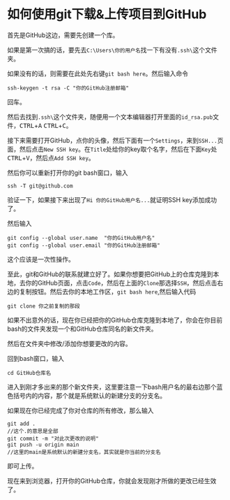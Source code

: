 # 如何使用git下载&上传项目到GitHub

首先是GitHub这边，需要先创建一个库。

如果是第一次搞的话，要先去`C:\Users\你的用户名`找一下有没有`.ssh\`这个文件夹。

如果没有的话，则需要在此处先右键`git bash here`。然后输入命令
```
ssh-keygen -t rsa -C "你的GitHub注册邮箱"
```
回车。

然后去找到`.ssh\`这个文件夹，随便用一个文本编辑器打开里面的`id_rsa.pub`文件，<kbd>CTRL</kbd>+<kbd>A</kbd> <kbd>CTRL</kbd>+<kbd>C</kbd>。

接下来需要打开GitHub，点你的头像，然后下面有一个`Settings`，来到`SSH...`页面，然后点击`New SSH key`。在`Title`处给你的key取个名字，然后在下面`Key`处<kbd>CTRL</kbd>+<kbd>V</kbd>，然后点`Add SSH key`。

然后你可以重新打开你的git bash窗口，输入
```
ssh -T git@github.com
```
验证一下，如果接下来出现了`Hi 你的GitHub用户名...`就证明SSH key添加成功了。

然后输入
```
git config --global user.name  "你的GitHub用户名" 
git config --global user.email "你的GitHub注册邮箱"
```
这个应该是一次性操作。

至此，git和GitHub的联系就建立好了。如果你想要把GitHub上的仓库克隆到本地，去你的GitHub页面，点击`Code`，然后在上面的`Clone`那选择`SSH`，然后点击右边的复制按钮。然后去你的本地工作区，`git bash here`,然后输入代码
```
git clone 你之前复制的那段
```
如果不出意外的话，现在你已经把你的GitHub仓库克隆到本地了，你会在你目前bash的文件夹发现一个和GitHub仓库同名的新文件夹。

然后在文件夹中修改/添加你想要更改的内容。

回到bash窗口，输入
```
cd GitHub仓库名
```
进入到刚才多出来的那个新文件夹，这里要注意一下bash用户名的最右边那个蓝色括号内的内容，那个就是系统默认的新建分支的分支名。

如果现在你已经完成了你对仓库的所有修改，那么输入
```
git add .
//这个.的意思是全部
git commit -m "对此次更改的说明"
git push -u origin main
//这里的main是系统默认的新建分支名，其实就是你当前的分支名
```
即可上传。

现在来到浏览器，打开你的GitHub仓库，你就会发现刚才所做的更改已经生效了。